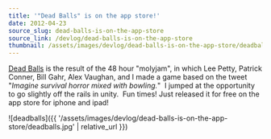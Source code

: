```yaml
---
title: '"Dead Balls" is on the app store!'
date: 2012-04-23
source_slug: dead-balls-is-on-the-app-store
source_link: /devlog/dead-balls-is-on-the-app-store
thumbnail: /assets/images/devlog/dead-balls-is-on-the-app-store/deadballs.jpg
---
```


[Dead Balls](http://www.whatwouldmolydeux.com/display.php?GameID=241) is the result of the 48 hour "molyjam", in which Lee Petty, Patrick Conner, Bill Gahr, Alex Vaughan, and I made a game based on the tweet "*Imagine survival horror mixed with bowling.*"  I jumped at the opportunity to go slightly off the rails in unity.  Fun times! Just released it for free on the app store for iphone and ipad!

![deadballs]({{ '/assets/images/devlog/dead-balls-is-on-the-app-store/deadballs.jpg' | relative_url }})
